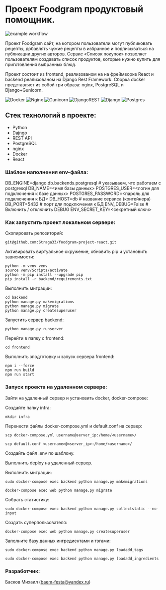 # Проект Foodgram продуктовый помощник.
![example workflow](https://github.com/Straga33/foodgram-project-react/actions/workflows/foodgram_workflows.yml/badge.svg)

Проект Foodgram сайт, на котором пользователи могут публиковать рецепты, добавлять чужие рецепты в избранное и подписываться на публикации других авторов. Сервис «Список покупок» позволяет пользователям создавать список продуктов, которые нужно купить для приготовления выбранных блюд.

Проект состоит из frontend, реализованом на на фреймворке React и backend реализованом на Django Rest Framework.
Сборка docker представляет из собой три образа: nginx, PostgreSQL и Django+Gunicorn.

![Docker](https://img.shields.io/badge/docker-%230db7ed.svg?style=for-the-badge&logo=docker&logoColor=white)
![Nginx](https://img.shields.io/badge/nginx-%23009639.svg?style=for-the-badge&logo=nginx&logoColor=white)
![Gunicorn](https://img.shields.io/badge/gunicorn-%298729.svg?style=for-the-badge&logo=gunicorn&logoColor=white)
![DjangoREST](https://img.shields.io/badge/DJANGO-REST-ff1709?style=for-the-badge&logo=django&logoColor=white&color=ff1709&labelColor=gray)
![Django](https://img.shields.io/badge/django-%23092E20.svg?style=for-the-badge&logo=django&logoColor=white)
![Postgres](https://img.shields.io/badge/postgres-%23316192.svg?style=for-the-badge&logo=postgresql&logoColor=white)

## Стек технологий в проекте:
- Python
- Dajngo
- REST API
- PostgreSQL
- nginx
- Docker
- React

### Шаблон наполнения env-файла:

DB_ENGINE=django.db.backends.postgresql # указываем, что работаем с postgresql
DB_NAME=<имя базы данных>
POSTGRES_USER=<логин для подключения к базе данных>
POSTGRES_PASSWORD=<пароль для подключения к БД>
DB_HOST=db # название сервиса (контейнера)
DB_PORT=5432 # порт для подключения к БД
ENV_DEBUG=False # Включить / отключить DEBUG
ENV_SECRET_KEY=<секретный ключ>

### Как запустить проект локальном сервере:

Скопировать репозиторий:

```
git@github.com:Straga33/foodgram-project-react.git
```
Активировать виртуальное окружение, обновить pip и установить зависимости:
```
python -m venv venv
source venv/Scripts/activate
python -m pip install --upgrade pip
pip install -r backend/requirements.txt
```
Выполнить миграции:
```
cd backend
python manage.py makemigrations
python manage.py migrate
python manage.py createsuperuser
```
Запустить сервер backend:
```
python manage.py runserver
```
Перейти в папку с frontend:
```
cd frontend
```
Выполнить зподготовку и запуск сервера frontend:
```
npm i --force
npm run build
npm run start
```
### Запуск проекта на удаленном сервере:

Зайти на удаленный сервер и установить docker, docker-compose:

Создайте папку infra:
```
mkdir infra
```
Перенести файлы docker-compose.yml и default.conf на сервер:
```
scp docker-compose.yml username@server_ip:/home/<username>/
```
```
scp default.conf <username>@<server_ip>:/home/<username>/
```
Создайть файл .env по шаблону.

Выполнить deploy на удаленный сервер.

Выполнить миграции:
```
sudo docker-compose exec backend python manage.py makemigrations
```
```
docker-compose exec web python manage.py migrate
```
Собрать статистику:
```
sudo docker-compose exec backend python manage.py collectstatic --no-input
```
Создать суперпользователя:
```
docker-compose exec web python manage.py createsuperuser
```
Заполните базу данных ингредиентами и тэгами:

```
sudo docker-compose exec backend python manage.py loadadd_tags
```
```
sudo docker-compose exec backend python manage.py loadadd_ingredients
```

### Разработчик:

Басков Михаил (baem-festa@yandex.ru)

